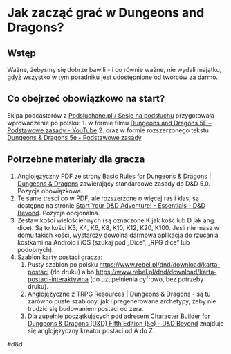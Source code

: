 # Jak zacząć grać w Dungeons and Dragons?
## Wstęp
Ważne, żebyśmy się dobrze bawili - i co równie ważne, nie wydali majątku, gdyż wszystko w tym poradniku jest udostępnione od twórców za darmo. 
## Co obejrzeć obowiązkowo na start?
Ekipa podcasterów z [Podsluchane.pl / Sesje na podsłuchu](https://www.podsluchane.pl/napodsluchu/) przygotowała wprowadzenie po polsku:
	1. w formie filmu [Dungeons and Dragons 5E – Podstawowe zasady - YouTube](https://youtu.be/xgCn1Ps8pz8)
	2. oraz w formie rozszerzonego tekstu [Dungeons & Dragons 5e - Podstawowe zasady](https://patronite.pl/post/10312/dungeons-dragons-5e-podstawowe-zasady)

## Potrzebne materiały dla gracza
1. Anglojęzyczny PDF ze strony [Basic Rules for Dungeons & Dragons | Dungeons & Dragons](https://dnd.wizards.com/articles/features/basicrules) zawierający standardowe zasady do D&D 5.0. Pozycja obowiązkowa.
2. Te same treści co w PDF, ale rozszerzone o więcej ras i klas, są dostępne na stronie [Start Your D&D Adventure! - Essentials - D&D Beyond](https://www.dndbeyond.com/essentials). Pozycja opcjonalna.
3. Zestaw kości wielościennych (są oznaczone K jak kość lub D jak ang. dice). Są to kości K3, K4, K6, K8, K10, K12, K20, K100. Jesli nie masz w domu takich kości, wystarczy dowolna darmowa aplikacja do rzucania kostkami na Android i iOS (szukaj pod „Dice”, „RPG dice” lub podobnych).
4. Szablon karty postaci gracza:
	1. Pusty szablon po polsku https://www.rebel.pl/dnd/download/karta-postaci (do druku) albo https://www.rebel.pl/dnd/download/karta-postaci-interaktywna (do uzupełnienia cyfrowo, bez potrzeby druku).
	2. Anglojęzyczne z [TRPG Resources | Dungeons & Dragons](https://dnd.wizards.com/products/tabletop-games/trpg-resources/trpg-resources) - są tu zarówno puste szablony, jak i pregenerowane archetypy, żeby nie trudzić się budowaniem postaci od zera.
	3. Dla zupełnie początkujących pod adresem [Character Builder for Dungeons & Dragons (D&D) Fifth Edition (5e) - D&D Beyond](https://www.dndbeyond.com/characters/builder#/) znajduje się anglojęzyczny kreator postaci od A do Z.

#d&d
